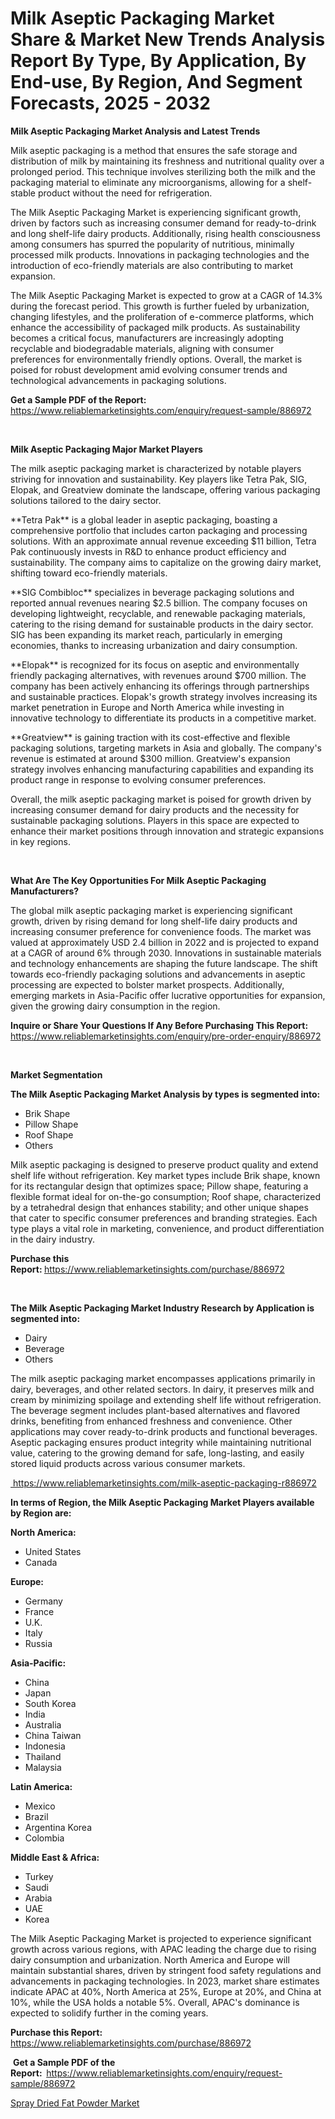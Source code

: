 <p><h1>Milk Aseptic Packaging Market Share & Market New Trends Analysis Report By Type, By Application, By End-use, By Region, And Segment Forecasts, 2025 - 2032</h1></p><p><strong>Milk Aseptic Packaging Market Analysis and Latest Trends</strong></p>
<p><p>Milk aseptic packaging is a method that ensures the safe storage and distribution of milk by maintaining its freshness and nutritional quality over a prolonged period. This technique involves sterilizing both the milk and the packaging material to eliminate any microorganisms, allowing for a shelf-stable product without the need for refrigeration. </p><p>The Milk Aseptic Packaging Market is experiencing significant growth, driven by factors such as increasing consumer demand for ready-to-drink and long shelf-life dairy products. Additionally, rising health consciousness among consumers has spurred the popularity of nutritious, minimally processed milk products. Innovations in packaging technologies and the introduction of eco-friendly materials are also contributing to market expansion.</p><p>The Milk Aseptic Packaging Market is expected to grow at a CAGR of 14.3% during the forecast period. This growth is further fueled by urbanization, changing lifestyles, and the proliferation of e-commerce platforms, which enhance the accessibility of packaged milk products. As sustainability becomes a critical focus, manufacturers are increasingly adopting recyclable and biodegradable materials, aligning with consumer preferences for environmentally friendly options. Overall, the market is poised for robust development amid evolving consumer trends and technological advancements in packaging solutions.</p></p>
<p><strong>Get a Sample PDF of the Report:&nbsp;</strong> <a href="https://www.reliablemarketinsights.com/enquiry/request-sample/886972?utm_campaign=3579&utm_medium=2&utm_source=Github&utm_content=ia&utm_term=31032025&utm_id=milk-aseptic-packaging">https://www.reliablemarketinsights.com/enquiry/request-sample/886972</a></p>
<p>&nbsp;</p>
<p><strong>Milk Aseptic Packaging Major Market Players</strong></p>
<p><p>The milk aseptic packaging market is characterized by notable players striving for innovation and sustainability. Key players like Tetra Pak, SIG, Elopak, and Greatview dominate the landscape, offering various packaging solutions tailored to the dairy sector.</p><p>**Tetra Pak** is a global leader in aseptic packaging, boasting a comprehensive portfolio that includes carton packaging and processing solutions. With an approximate annual revenue exceeding $11 billion, Tetra Pak continuously invests in R&D to enhance product efficiency and sustainability. The company aims to capitalize on the growing dairy market, shifting toward eco-friendly materials.</p><p>**SIG Combibloc** specializes in beverage packaging solutions and reported annual revenues nearing $2.5 billion. The company focuses on developing lightweight, recyclable, and renewable packaging materials, catering to the rising demand for sustainable products in the dairy sector. SIG has been expanding its market reach, particularly in emerging economies, thanks to increasing urbanization and dairy consumption.</p><p>**Elopak** is recognized for its focus on aseptic and environmentally friendly packaging alternatives, with revenues around $700 million. The company has been actively enhancing its offerings through partnerships and sustainable practices. Elopak's growth strategy involves increasing its market penetration in Europe and North America while investing in innovative technology to differentiate its products in a competitive market.</p><p>**Greatview** is gaining traction with its cost-effective and flexible packaging solutions, targeting markets in Asia and globally. The company's revenue is estimated at around $300 million. Greatview's expansion strategy involves enhancing manufacturing capabilities and expanding its product range in response to evolving consumer preferences.</p><p>Overall, the milk aseptic packaging market is poised for growth driven by increasing consumer demand for dairy products and the necessity for sustainable packaging solutions. Players in this space are expected to enhance their market positions through innovation and strategic expansions in key regions.</p></p>
<p>&nbsp;</p>
<p><strong>What Are The Key Opportunities For Milk Aseptic Packaging Manufacturers?</strong></p>
<p><p>The global milk aseptic packaging market is experiencing significant growth, driven by rising demand for long shelf-life dairy products and increasing consumer preference for convenience foods. The market was valued at approximately USD 2.4 billion in 2022 and is projected to expand at a CAGR of around 6% through 2030. Innovations in sustainable materials and technology enhancements are shaping the future landscape. The shift towards eco-friendly packaging solutions and advancements in aseptic processing are expected to bolster market prospects. Additionally, emerging markets in Asia-Pacific offer lucrative opportunities for expansion, given the growing dairy consumption in the region.</p></p>
<p><strong>Inquire or Share Your Questions If Any Before Purchasing This Report:</strong> <a href="https://www.reliablemarketinsights.com/enquiry/pre-order-enquiry/886972?utm_campaign=3579&utm_medium=2&utm_source=Github&utm_content=ia&utm_term=31032025&utm_id=milk-aseptic-packaging">https://www.reliablemarketinsights.com/enquiry/pre-order-enquiry/886972</a></p>
<p>&nbsp;</p>
<p><strong>Market Segmentation</strong></p>
<p><strong>The Milk Aseptic Packaging Market Analysis by types is segmented into:</strong></p>
<p><ul><li>Brik Shape</li><li>Pillow Shape</li><li>Roof Shape</li><li>Others</li></ul></p>
<p><p>Milk aseptic packaging is designed to preserve product quality and extend shelf life without refrigeration. Key market types include Brik shape, known for its rectangular design that optimizes space; Pillow shape, featuring a flexible format ideal for on-the-go consumption; Roof shape, characterized by a tetrahedral design that enhances stability; and other unique shapes that cater to specific consumer preferences and branding strategies. Each type plays a vital role in marketing, convenience, and product differentiation in the dairy industry.</p></p>
<p><strong>Purchase this Report:&nbsp;</strong><a href="https://www.reliablemarketinsights.com/purchase/886972?utm_campaign=3579&utm_medium=2&utm_source=Github&utm_content=ia&utm_term=31032025&utm_id=milk-aseptic-packaging">https://www.reliablemarketinsights.com/purchase/886972</a></p>
<p>&nbsp;</p>
<p><strong>The Milk Aseptic Packaging Market Industry Research by Application is segmented into:</strong></p>
<p><ul><li>Dairy</li><li>Beverage</li><li>Others</li></ul></p>
<p><p>The milk aseptic packaging market encompasses applications primarily in dairy, beverages, and other related sectors. In dairy, it preserves milk and cream by minimizing spoilage and extending shelf life without refrigeration. The beverage segment includes plant-based alternatives and flavored drinks, benefiting from enhanced freshness and convenience. Other applications may cover ready-to-drink products and functional beverages. Aseptic packaging ensures product integrity while maintaining nutritional value, catering to the growing demand for safe, long-lasting, and easily stored liquid products across various consumer markets.</p></p>
<p><a href="https://www.reliablemarketinsights.com/milk-aseptic-packaging-r886972?utm_campaign=3579&utm_medium=2&utm_source=Github&utm_content=ia&utm_term=31032025&utm_id=milk-aseptic-packaging">&nbsp;https://www.reliablemarketinsights.com/milk-aseptic-packaging-r886972</a></p>
<p><strong>In terms of Region, the Milk Aseptic Packaging Market Players available by Region are:</strong></p>
<p>
    <p> <strong> North America: </strong>
        <ul>
            <li>United States</li>
            <li>Canada</li>
        </ul>
        </p> 
    <p> <strong> Europe: </strong>
        <ul>
            <li>Germany</li>
            <li>France</li>
            <li>U.K.</li>
            <li>Italy</li>
            <li>Russia</li>
        </ul>
        </p> 
    <p> <strong> Asia-Pacific: </strong>
        <ul>
            <li>China</li>
            <li>Japan</li>
            <li>South Korea</li>
            <li>India</li>
            <li>Australia</li>
            <li>China Taiwan</li>
            <li>Indonesia</li>
            <li>Thailand</li>
            <li>Malaysia</li>
        </ul>
        </p> 
    <p> <strong> Latin America: </strong>
        <ul>
            <li>Mexico</li>
            <li>Brazil</li>
            <li>Argentina Korea</li>
            <li>Colombia</li>
        </ul>
        </p> 
    <p> <strong> Middle East & Africa: </strong>
        <ul>
            <li>Turkey</li>
            <li>Saudi</li>
            <li>Arabia</li>
            <li>UAE</li>
            <li>Korea</li>
        </ul>
    </p>
    </p>
<p><p>The Milk Aseptic Packaging Market is projected to experience significant growth across various regions, with APAC leading the charge due to rising dairy consumption and urbanization. North America and Europe will maintain substantial shares, driven by stringent food safety regulations and advancements in packaging technologies. In 2023, market share estimates indicate APAC at 40%, North America at 25%, Europe at 20%, and China at 10%, while the USA holds a notable 5%. Overall, APAC's dominance is expected to solidify further in the coming years.</p></p>
<p><strong>Purchase this Report: </strong><a href="https://www.reliablemarketinsights.com/purchase/886972?utm_campaign=3579&utm_medium=2&utm_source=Github&utm_content=ia&utm_term=31032025&utm_id=milk-aseptic-packaging">https://www.reliablemarketinsights.com/purchase/886972</a></p>
<p>&nbsp;<strong>Get a Sample PDF of the Report:&nbsp;&nbsp;</strong><a href="https://www.reliablemarketinsights.com/enquiry/request-sample/886972?utm_campaign=3579&utm_medium=2&utm_source=Github&utm_content=ia&utm_term=31032025&utm_id=milk-aseptic-packaging">https://www.reliablemarketinsights.com/enquiry/request-sample/886972</a></p>
<p><strong></strong></p>
<p><p><a href="https://github.com/nacarnzina/Market-Research-Report-List-1/blob/main/spray-dried-fat-powder-market.md?utm_campaign=3579&utm_medium=2&utm_source=Github&utm_content=ia&utm_term=31032025&utm_id=milk-aseptic-packaging">Spray Dried Fat Powder Market</a></p></p>